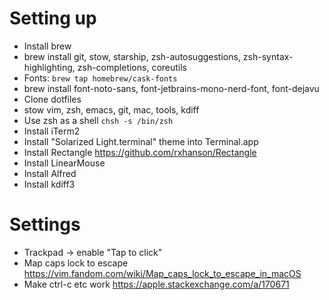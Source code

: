 # Setting up
* Install brew
* brew install git, stow, starship, zsh-autosuggestions, zsh-syntax-highlighting, zsh-completions, coreutils
* Fonts: `brew tap homebrew/cask-fonts`
* brew install font-noto-sans, font-jetbrains-mono-nerd-font, font-dejavu
* Clone dotfiles
* stow vim, zsh, emacs, git, mac, tools, kdiff
* Use zsh as a shell `chsh -s /bin/zsh`
* Install iTerm2
* Install "Solarized Light.terminal" theme into Terminal.app
* Install Rectangle https://github.com/rxhanson/Rectangle
* Install LinearMouse
* Install Alfred
* Install kdiff3


# Settings
* Trackpad -> enable "Tap to click"
* Map caps lock to escape https://vim.fandom.com/wiki/Map_caps_lock_to_escape_in_macOS
* Make ctrl-c etc work https://apple.stackexchange.com/a/170671
